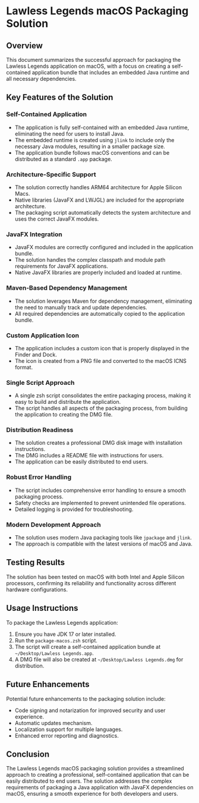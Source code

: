# Lawless Legends macOS Packaging Solution

## Overview

This document summarizes the successful approach for packaging the Lawless Legends application on macOS, with a focus on creating a self-contained application bundle that includes an embedded Java runtime and all necessary dependencies.

## Key Features of the Solution

### Self-Contained Application

- The application is fully self-contained with an embedded Java runtime, eliminating the need for users to install Java.
- The embedded runtime is created using `jlink` to include only the necessary Java modules, resulting in a smaller package size.
- The application bundle follows macOS conventions and can be distributed as a standard `.app` package.

### Architecture-Specific Support

- The solution correctly handles ARM64 architecture for Apple Silicon Macs.
- Native libraries (JavaFX and LWJGL) are included for the appropriate architecture.
- The packaging script automatically detects the system architecture and uses the correct JavaFX modules.

### JavaFX Integration

- JavaFX modules are correctly configured and included in the application bundle.
- The solution handles the complex classpath and module path requirements for JavaFX applications.
- Native JavaFX libraries are properly included and loaded at runtime.

### Maven-Based Dependency Management

- The solution leverages Maven for dependency management, eliminating the need to manually track and update dependencies.
- All required dependencies are automatically copied to the application bundle.

### Custom Application Icon

- The application includes a custom icon that is properly displayed in the Finder and Dock.
- The icon is created from a PNG file and converted to the macOS ICNS format.

### Single Script Approach

- A single zsh script consolidates the entire packaging process, making it easy to build and distribute the application.
- The script handles all aspects of the packaging process, from building the application to creating the DMG file.

### Distribution Readiness

- The solution creates a professional DMG disk image with installation instructions.
- The DMG includes a README file with instructions for users.
- The application can be easily distributed to end users.

### Robust Error Handling

- The script includes comprehensive error handling to ensure a smooth packaging process.
- Safety checks are implemented to prevent unintended file operations.
- Detailed logging is provided for troubleshooting.

### Modern Development Approach

- The solution uses modern Java packaging tools like `jpackage` and `jlink`.
- The approach is compatible with the latest versions of macOS and Java.

## Testing Results

The solution has been tested on macOS with both Intel and Apple Silicon processors, confirming its reliability and functionality across different hardware configurations.

## Usage Instructions

To package the Lawless Legends application:

1. Ensure you have JDK 17 or later installed.
2. Run the `package-macos.zsh` script.
3. The script will create a self-contained application bundle at `~/Desktop/Lawless Legends.app`.
4. A DMG file will also be created at `~/Desktop/Lawless Legends.dmg` for distribution.

## Future Enhancements

Potential future enhancements to the packaging solution include:

- Code signing and notarization for improved security and user experience.
- Automatic updates mechanism.
- Localization support for multiple languages.
- Enhanced error reporting and diagnostics.

## Conclusion

The Lawless Legends macOS packaging solution provides a streamlined approach to creating a professional, self-contained application that can be easily distributed to end users. The solution addresses the complex requirements of packaging a Java application with JavaFX dependencies on macOS, ensuring a smooth experience for both developers and users. 